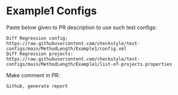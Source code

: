 # Example1 Configs
Paste below given to PR description to use such test configs:
```
Diff Regression config: https://raw.githubusercontent.com/checkstyle/test-configs/main/MethodLength/Example1/config.xml
Diff Regression projects: https://raw.githubusercontent.com/checkstyle/test-configs/main/MethodLength/Example1/list-of-projects.properties
```
Make comment in PR:
```
Github, generate report
```

